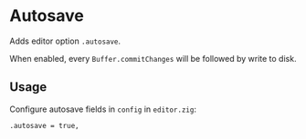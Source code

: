 # Autosave

Adds editor option `.autosave`.

When enabled, every `Buffer.commitChanges` will be followed by write to disk.

## Usage

Configure autosave fields in `config` in `editor.zig`:

```zig
.autosave = true,
```
